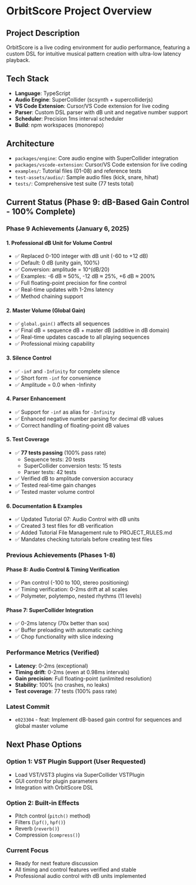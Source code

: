 # OrbitScore Project Overview

## Project Description
OrbitScore is a live coding environment for audio performance, featuring a custom DSL for intuitive musical pattern creation with ultra-low latency playback.

## Tech Stack
- **Language**: TypeScript
- **Audio Engine**: SuperCollider (scsynth + supercolliderjs)
- **VS Code Extension**: Cursor/VS Code extension for live coding
- **Parser**: Custom DSL parser with dB unit and negative number support
- **Scheduler**: Precision 1ms interval scheduler
- **Build**: npm workspaces (monorepo)

## Architecture
- `packages/engine`: Core audio engine with SuperCollider integration
- `packages/vscode-extension`: Cursor/VS Code extension for live coding
- `examples/`: Tutorial files (01-08) and reference tests
- `test-assets/audio/`: Sample audio files (kick, snare, hihat)
- `tests/`: Comprehensive test suite (77 tests total)

## Current Status (Phase 9: dB-Based Gain Control - 100% Complete)

### Phase 9 Achievements (January 6, 2025)

#### 1. Professional dB Unit for Volume Control
- ✅ Replaced 0-100 integer with dB unit (-60 to +12 dB)
- ✅ Default: 0 dB (unity gain, 100%)
- ✅ Conversion: amplitude = 10^(dB/20)
- ✅ Examples: -6 dB ≈ 50%, -12 dB ≈ 25%, +6 dB ≈ 200%
- ✅ Full floating-point precision for fine control
- ✅ Real-time updates with 1-2ms latency
- ✅ Method chaining support

#### 2. Master Volume (Global Gain)
- ✅ `global.gain()` affects all sequences
- ✅ Final dB = sequence dB + master dB (additive in dB domain)
- ✅ Real-time updates cascade to all playing sequences
- ✅ Professional mixing capability

#### 3. Silence Control
- ✅ `-inf` and `-Infinity` for complete silence
- ✅ Short form `-inf` for convenience
- ✅ Amplitude = 0.0 when -Infinity

#### 4. Parser Enhancement
- ✅ Support for `-inf` as alias for `-Infinity`
- ✅ Enhanced negative number parsing for decimal dB values
- ✅ Correct handling of floating-point dB values

#### 5. Test Coverage
- ✅ **77 tests passing** (100% pass rate)
  - Sequence tests: 20 tests
  - SuperCollider conversion tests: 15 tests
  - Parser tests: 42 tests
- ✅ Verified dB to amplitude conversion accuracy
- ✅ Tested real-time gain changes
- ✅ Tested master volume control

#### 6. Documentation & Examples
- ✅ Updated Tutorial 07: Audio Control with dB units
- ✅ Created 3 test files for dB verification
- ✅ Added Tutorial File Management rule to PROJECT_RULES.md
- ✅ Mandates checking tutorials before creating test files

### Previous Achievements (Phases 1-8)

#### Phase 8: Audio Control & Timing Verification
- ✅ Pan control (-100 to 100, stereo positioning)
- ✅ Timing verification: 0-2ms drift at all scales
- ✅ Polymeter, polytempo, nested rhythms (11 levels)

#### Phase 7: SuperCollider Integration
- ✅ 0-2ms latency (70x better than sox)
- ✅ Buffer preloading with automatic caching
- ✅ Chop functionality with slice indexing

### Performance Metrics (Verified)
- **Latency**: 0-2ms (exceptional)
- **Timing drift**: 0-2ms (even at 0.98ms intervals)
- **Gain precision**: Full floating-point (unlimited resolution)
- **Stability**: 100% (no crashes, no leaks)
- **Test coverage**: 77 tests (100% pass rate)

### Latest Commit
- `e023304` - feat: Implement dB-based gain control for sequences and global master volume

## Next Phase Options

### Option 1: VST Plugin Support (User Requested)
- Load VST/VST3 plugins via SuperCollider VSTPlugin
- GUI control for plugin parameters
- Integration with OrbitScore DSL

### Option 2: Built-in Effects
- Pitch control (`pitch()` method)
- Filters (`lpf()`, `hpf()`)
- Reverb (`reverb()`)
- Compression (`compress()`)

### Current Focus
- Ready for next feature discussion
- All timing and control features verified and stable
- Professional audio control with dB units implemented
